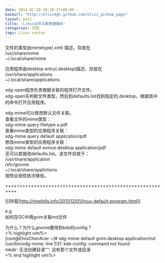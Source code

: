 ```yaml
---  
date: 2014-02-28 20:30:17+00:00  
baseurl: "http://elvis4gh.github.com/elvis_github_page"  
layout: post  
title: 'Linux文件关联原理解析'  
categories: 文档  
tags: Linux centos  
---  
```

 文件的类型由mimetype(.xml) 描述，存放在  
     /usr/share/mime  
     ~/.local/share/mime  
       
 应用程序由desktop entry(.desktop)描述，存放在  
     /usr/share/applications  
     ~/.local/share/applications  
       
 xdg-open程序负责根据关联的程序打开文件。  
    xdg-open先判断文件类型，然后到defaults.list找到指定的.desktop，根据其中的命令打开应用程序。  
   
 xdg-mime可以修改默认文件关联。  
 查看文件的mime类型：  
     xdg-mime query filetype a.pdf  
 查看mime类型的应用程序关联：  
     xdg-mime query default application/pdf  
 修改mime类型的应用程序关联：  
     xdg-mime default evince.desktop application/pdf  
    还可以直接改defaults.list。该文件存放于：  
        /usr/share/application  
        /etc/gnome  
        ~/.local/share/applictions  
    按照全局性依次降低。  
  
++++++++++++++++++++++++++++++++++++++++++++++++++++++++++  
      
[[[转载|http://ninehills.info/2011/12/01/linux-default-program.html]]  
  
e.g  
如何在GC中用gvim关联md文件  
  
为什么？为什么gnome要用到kde的config？  
<% highlight vim%>  
[root@ElvisChenAcer ~]# xdg-mime default gvim.desktop application/md  
/usr/bin/xdg-mime: line 531: kde-config: command not found  
mkdir: 无法创建目录"": 没有那个文件或目录  
<% end highlight vim%>  


